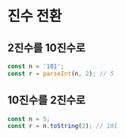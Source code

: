 # 진수 전환

## 2진수를 10진수로

```javascript
const n = '101';
const r = parseInt(n, 2); // 5
```

## 10진수를 2진수로

```javascript
const n = 5;
const r = n.toString(2); // 101
```
